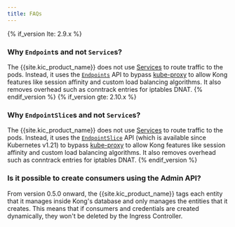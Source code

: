 ```yaml
---
title: FAQs
---
```


{% if_version lte: 2.9.x %}
### Why `Endpoint`s and not `Service`s?

The {{site.kic_product_name}} does not use [Services][k8s-service] to route traffic to the pods.
Instead, it uses the [`Endpoints`][k8s-endpoints] API to bypass
[kube-proxy][kube-proxy] to allow Kong features like session affinity and custom
load balancing algorithms.
It also removes overhead such as conntrack entries for iptables DNAT.
{% endif_version %}
{% if_version gte: 2.10.x %}
### Why `EndpointSlice`s and not `Service`s?

The {{site.kic_product_name}} does not use [Services][k8s-service] to route traffic to the pods.
Instead, it uses the [`EndpointSlice`][k8s-endpointslices] API
(which is available since Kubernetes v1.21) to bypass [kube-proxy][kube-proxy]
to allow Kong features like session affinity and custom load balancing algorithms.
It also removes overhead such as conntrack entries for iptables DNAT.
{% endif_version %}

### Is it possible to create consumers using the Admin API?

From version 0.5.0 onward, the {{site.kic_product_name}} tags each entity
that it manages inside Kong's database and only manages the entities that
it creates.
This means that if consumers and credentials are created dynamically, they
won't be deleted by the Ingress Controller.

[k8s-service]: https://kubernetes.io/docs/concepts/services-networking/service
[kube-proxy]: https://kubernetes.io/docs/reference/command-line-tools-reference/kube-proxy
[k8s-endpointslices]: https://kubernetes.io/docs/concepts/services-networking/endpoint-slices/
[k8s-endpoints]: https://kubernetes.io/docs/concepts/services-networking/service/#endpoints
